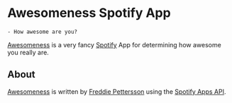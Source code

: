 Awesomeness Spotify App
=======================
`` - How awesome are you? ``

 [Awesomeness](http://awesomenessapp.herokuapp.com/ "Home of the Awesomeness App") is a very fancy [Spotify](http://www.spotify.com "Spotify") App for determining how awesome you really are.

About
-----
[Awesomeness](http://awesomenessapp.herokuapp.com/ "Home of the Awesomeness App") is written by [Freddie Pettersson](https://github.com/FreddieBoi "FreddieBoi at github") using the [Spotify Apps API](http://developer.spotify.com/en/spotify-apps-api/overview/ "Spotify Apps API").
